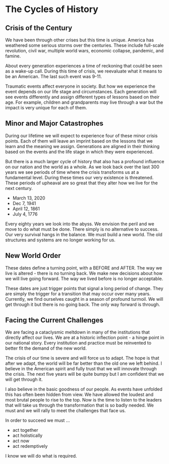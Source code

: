 # The Cycles of History

## Crisis of the Century

We have been through other crises but this time is unique.  America has weathered some serious
storms over the centuries.  These include full-scale revolution, civil war, multiple world wars,
economic collapse, pandemic, and famine.

About every generation experiences a time of reckoning that could be seen as a wake-up call.  During
this time of crisis, we reevaluate what it means to be an American.  The last such event was 9-11. 

Traumatic events affect everyone in society. But how we experience the event depends on our life
stage and circumstances.  Each generation will see events differently and assign different types of
lessons based on their age.  For example, children and grandparents may live through a war but the
impact is very unique for each of them.


## Minor and Major Catastrophes 

During our lifetime we will expect to experience four of these minor crisis points.  Each of them
will leave an imprint based on the lessons that we learn and the meaning we assign. Generations are
aligned in their thinking based on the events and the life stage in which they were experienced.

But there is a much larger cycle of history that also has a profound influence on our nation and the
world as a whole. As we look back over the last 300 years we see periods of time where the crisis
transforms us at a fundamental level.  During these times our very existence is threatened.  These
periods of upheaval are so great that they alter how we live for the next
century.

* March 13, 2020
* Dec 7, 1941
* April 12, 1861
* July 4, 1776

Every eighty years we look into the abyss.  We envision the peril and we move to do what must be
done.   There simply is no alternative to success.  Our very survival hangs in the balance.  We
must build a new world.  The old structures and systems are no longer working for us.


## New World Order

These dates define a turning point, with a BEFORE and AFTER. The way we live is altered - there is
no turning back.  We make new decisions about how we will live going forward.  The way we lived
before is no longer acceptable.

These dates are just trigger points that signal a long period of change. They are simply the trigger
for a transition that may occur over many years.  Currently, we find ourselves caught in a season
of profound turmoil.  We will get through it but there is no going back.  The only way forward
is through.


## Facing the Current Challenges

We are facing a cataclysmic meltdown in many of the institutions that directly affect our lives.  We
are at a historic inflection point - a hinge point in our national story.  Every institution and
practice must be reinvented to better fit the demand of the new world.

The crisis of our time is severe and will force us to adapt.  The hope is that after we
adapt, the world will be far better than the old one we left behind.  I believe in the American
spirit and fully trust that we will innovate through the crisis. The next five years will be quite
bumpy but I am confident that we will get through it.

I also believe in the basic goodness of our people.  As events have unfolded this has often been
hidden from view.  We have allowed the loudest and most brutal people to rise to the top.  Now is
the time to listen to the leaders that will take us through the transformation that is so badly
needed. We must and we will rally to meet the challenges that face us.

In order to succeed we must ...

- act together
- act holistically
- act now
- act redemptively

I know we will do what is required.


